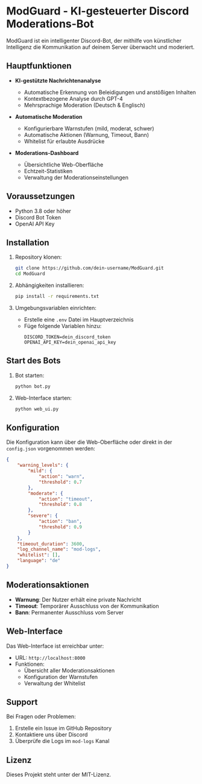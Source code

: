 # ModGuard - KI-gesteuerter Discord Moderations-Bot

ModGuard ist ein intelligenter Discord-Bot, der mithilfe von künstlicher Intelligenz die Kommunikation auf deinem Server überwacht und moderiert.

## Hauptfunktionen

- **KI-gestützte Nachrichtenanalyse**
  - Automatische Erkennung von Beleidigungen und anstößigen Inhalten
  - Kontextbezogene Analyse durch GPT-4
  - Mehrsprachige Moderation (Deutsch & Englisch)

- **Automatische Moderation**
  - Konfigurierbare Warnstufen (mild, moderat, schwer)
  - Automatische Aktionen (Warnung, Timeout, Bann)
  - Whitelist für erlaubte Ausdrücke

- **Moderations-Dashboard**
  - Übersichtliche Web-Oberfläche
  - Echtzeit-Statistiken
  - Verwaltung der Moderationseinstellungen

## Voraussetzungen

- Python 3.8 oder höher
- Discord Bot Token
- OpenAI API Key

## Installation

1. Repository klonen:
   ```bash
   git clone https://github.com/dein-username/ModGuard.git
   cd ModGuard
   ```

2. Abhängigkeiten installieren:
   ```bash
   pip install -r requirements.txt
   ```

3. Umgebungsvariablen einrichten:
   - Erstelle eine `.env` Datei im Hauptverzeichnis
   - Füge folgende Variablen hinzu:
     ```
     DISCORD_TOKEN=dein_discord_token
     OPENAI_API_KEY=dein_openai_api_key
     ```

## Start des Bots

1. Bot starten:
   ```bash
   python bot.py
   ```

2. Web-Interface starten:
   ```bash
   python web_ui.py
   ```

## Konfiguration

Die Konfiguration kann über die Web-Oberfläche oder direkt in der `config.json` vorgenommen werden:

```json
{
    "warning_levels": {
        "mild": {
            "action": "warn",
            "threshold": 0.7
        },
        "moderate": {
            "action": "timeout",
            "threshold": 0.8
        },
        "severe": {
            "action": "ban",
            "threshold": 0.9
        }
    },
    "timeout_duration": 3600,
    "log_channel_name": "mod-logs",
    "whitelist": [],
    "language": "de"
}
```

## Moderationsaktionen

- **Warnung**: Der Nutzer erhält eine private Nachricht
- **Timeout**: Temporärer Ausschluss von der Kommunikation
- **Bann**: Permanenter Ausschluss vom Server

## Web-Interface

Das Web-Interface ist erreichbar unter:
- URL: `http://localhost:8000`
- Funktionen:
  - Übersicht aller Moderationsaktionen
  - Konfiguration der Warnstufen
  - Verwaltung der Whitelist

## Support

Bei Fragen oder Problemen:
1. Erstelle ein Issue im GitHub Repository
2. Kontaktiere uns über Discord
3. Überprüfe die Logs im `mod-logs` Kanal

## Lizenz

Dieses Projekt steht unter der MIT-Lizenz.
